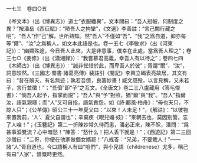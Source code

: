 一七三　卷四○五

《岑文本》（出《博異志》）道士“衣服纖異”，文本問曰：“吾人冠帔，何制度之異？”按潘岳《西征賦》：“陋吾人之拘攣”，《文選》李善註：“言己闕行藏之明”，“吾人”作“己”解，世所熟知。然“吾人”不僅如“吾”、“我”之爲自道，抑亦每等“爾”、“汝”之爲稱人，如文本此語是也。卷一五七《李敏求》（出《河東記》）：“幽顯殊途，今日吾人此來，大是非意事，僕幸在此處，當爲吾人理之”；卷三七○《姜修》（出《瀟湘録》）：“我嘗慕君高義，幸吾人有以待之”；卷四七四《木師古》（出《博異志》）：“誠非恡惜於此，而卑吾人於彼”；胥謂“爾”、“汝”，詞意皎然。《三國志·蜀書·諸葛亮傳》裴註引《蜀記》李興立碣表亮故居，其文有曰：“昔在顛夭，有名無迹；孰若吾儕，良籌妙畫！臧文既殁，以言見稱，又未若子，言行並徵！”；“吾儕”即“子”之互文。《全唐文》卷二三八盧藏用《答毛傑書》：“倘吾人起予，指掌而説”；“吾人”與“予”對照，猶“爾”與“我”。“吾人”指爾汝，語氣親暱；而“人”又可自指，語氣責怨。如《詩·鄘風·柏舟》：“母也天只，不諒人只”；《公羊傳》昭公三十一年夏父曰：“以來！人未足！”，《解詁》：“以彼物來置我前，‘人’、夏父自謂也”；辛棄疾《眼兒媚·妓》：“來朝去也，莫因别箇，忘了人咱！”；《玉簪記》第二一折陳妙常久待而恚，潘必正來，陳不睬，潘問：“爲甚事淚雙流？心中暗愁！”陳答：“愁什么！把人丢下就是！”；《西遊記》第二三回沙僧曰：“二哥，你便在他家做個女婿罷！”八戒答：“兄弟，不要栽人！”——諸“人”胥自道也。今口語稱人有曰“咱們”，與小兒語（childrenese）尤多，稱己有曰“人家”，憤慨時更然。